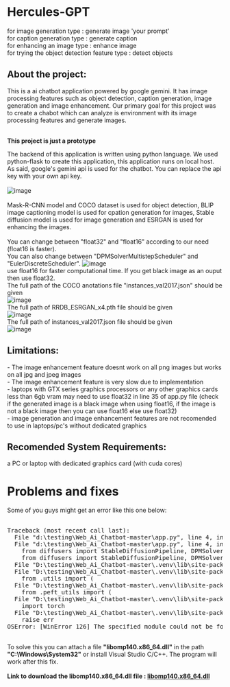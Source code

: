 <h1>Hercules-GPT</h1>
for image generation type : generate image 'your prompt' <br>
for caption generation type : generate caption <br>
for enhancing an image type : enhance image <br>
for trying the object detection feature type : detect objects 
<h2>About the project: </h2>
This is a ai chatbot application powered by google gemini. It has image processing features such as object detection, caption generation, image generation and image enhancement. 
Our primary goal for this project was to create a chabot which can analyze is environment with its image processing features and generate images.  <br><br>

<b>This project is just a prototype</b> <br>

The backend of this application is written using python language. We used python-flask to create this application, this application runs on local host. <br>
As said, google's gemini api is used for the chatbot. You can replace the api key with your own api key. <br><br>
![image](https://github.com/user-attachments/assets/011b02d8-68a2-4fd5-aa67-b44c6441c5c0)
<br><br>
Mask-R-CNN model and COCO dataset is used for object detection, BLIP image captioning model is used for cpation generation for images, Stable diffusion model is used for image generation and ESRGAN is used for enhancing the images.
<br><br>
You can change between "float32" and "float16" according to our need (float16 is faster). <br>
You can also change between "DPMSolverMultistepScheduler" and "EulerDiscreteScheduler".
![image](https://github.com/user-attachments/assets/3e310cc1-ed9b-4897-a771-e38190041857)
<br>use float16 for faster computational time. If you get black image as an ouput then use float32.<br>
The full path of the COCO anotations file "instances_val2017.json" should be given <br>
![image](https://github.com/user-attachments/assets/cf10800e-297a-4d93-8337-d6a165abd08f)
<br>
The full path of RRDB_ESRGAN_x4.pth file should be given <br>
![image](https://github.com/user-attachments/assets/8e720dc0-b700-4aa0-a9ac-2eb06aff378e) <br>
The full path of instances_val2017.json file should be given <br>
![image](https://github.com/user-attachments/assets/bce9b3cc-fc5a-457b-8909-16d8fe867f54)

<h2>Limitations:</h2>
- The image enhancement feature doesnt work on all png images but works on all jpg and jpeg images <br>
- The image enhancement feature is very slow due to implementation<br>
- laptops with GTX series graphics processors or any other graphics cards less than 6gb vram may need to use float32 in line 35 of app.py file (check if the generated image is a black image when using float16, if the image is not a black image then you can use float16 else use float32)<br>
- image generation and image enhancement features are not recomended to use in laptops/pc's without dedicated graphics<br>

<h2>Recomended System Requirements:</h2>
a PC or laptop with dedicated graphics card (with cuda cores)

<h1>Problems and fixes</h1>
Some of you guys might get an error like this one below: <br><br>
<pre>
Traceback (most recent call last):
  File "d:\testing\Web_Ai_Chatbot-master\app.py", line 4, in <module>
  File "d:\testing\Web_Ai_Chatbot-master\app.py", line 4, in <module>
    from diffusers import StableDiffusionPipeline, DPMSolverMultistepScheduler
    from diffusers import StableDiffusionPipeline, DPMSolverMultistepScheduler
  File "D:\testing\Web_Ai_Chatbot-master\.venv\lib\site-packages\diffusers\__init__.py", line 5, in <module>
  File "D:\testing\Web_Ai_Chatbot-master\.venv\lib\site-packages\diffusers\__init__.py", line 5, in <module>
    from .utils import (
  File "D:\testing\Web_Ai_Chatbot-master\.venv\lib\site-packages\diffusers\utils\__init__.py", line 100, in <module>
    from .peft_utils import (
  File "D:\testing\Web_Ai_Chatbot-master\.venv\lib\site-packages\diffusers\utils\peft_utils.py", line 28, in <module>
    import torch
  File "D:\testing\Web_Ai_Chatbot-master\.venv\lib\site-packages\torch\__init__.py", line 148, in <module>
    raise err
OSError: [WinError 126] The specified module could not be found. Error loading "D:\testing\Web_Ai_Chatbot-master\.venv\lib\site-packages\torch\lib\fbgemm.dll" or one of its dependencies.
</pre>
<br>
To solve this you can attach a file <b>"libomp140.x86_64.dll"</b> in the path <b>"C:\Windows\System32"</b> or install Visual Studio C/C++. The program will work after this fix. <br><br>
<b>Link to download the libomp140.x86_64.dll file : <a href="https://www.youtube.com/redirect?event=video_description&redir_token=QUFFLUhqbXQwWXc0RWwwd01KczdtMDMtTTQ1bndmMW9FUXxBQ3Jtc0tuNUpsRVg0S1NYVmxrVk9JYllRV3JVQ3BadjBjTS1FeEhuNTdwY1ZYb1RIY3Ztd3M2Y0w0UUhqck5XSDAyeUJkT1h0S2QtN1lBM3lxZmlFOVlVY3k2aTZmU1ZRZy1Xb1Y2UW0xVXdtYVNvOV9GT0wxQQ&q=https%3A%2F%2Fgithub.com%2Frorymulcahey%2Flibomp140.x86_64.dll%2Fraw%2Fmain%2Flibomp140.x86_64.dll&v=npPdd7wk3Ok">libomp140.x86_64.dll</a></b>

